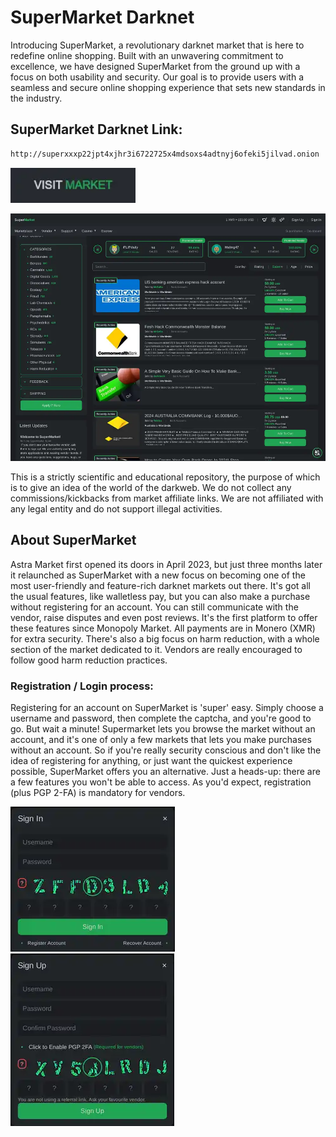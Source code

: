 # SuperMarket Darknet
Introducing SuperMarket, a revolutionary darknet market that is here to redefine online shopping. Built with an unwavering commitment to excellence, we have designed SuperMarket from the ground up with a focus on both usability and security. Our goal is to provide users with a seamless and secure online shopping experience that sets new standards in the industry.

## SuperMarket Darknet Link:

```sh
http://superxxxp22jpt4xjhr3i6722725x4mdsoxs4adtnyj6ofeki5jilvad.onion
```
[<img src="/assets/visit-market.webp" width="200">](http://superxxxp22jpt4xjhr3i6722725x4mdsoxs4adtnyj6ofeki5jilvad.onion)

<a href="http://superxxxp22jpt4xjhr3i6722725x4mdsoxs4adtnyj6ofeki5jilvad.onion"><img src="/assets/supermarket-preview.webp" alt="image" style="max-width: 100%;"><a>

This is a strictly scientific and educational repository, the purpose of which is to give an idea of the world of the darkweb. We do not collect any commissions/kickbacks from market affiliate links. We are not affiliated with any legal entity and do not support illegal activities.

## About SuperMarket
Astra Market first opened its doors in April 2023, but just three months later it relaunched as SuperMarket with a new focus on becoming one of the most user-friendly and feature-rich darknet markets out there. It's got all the usual features, like walletless pay, but you can also make a purchase without registering for an account. You can still communicate with the vendor, raise disputes and even post reviews. It's the first platform to offer these features since Monopoly Market. All payments are in Monero (XMR) for extra security. There's also a big focus on harm reduction, with a whole section of the market dedicated to it. Vendors are really encouraged to follow good harm reduction practices.

### Registration / Login process:

Registering for an account on SuperMarket is 'super' easy. Simply choose a username and password, then complete the captcha, and you're good to go.
But wait a minute! Supermarket lets you browse the market without an account, and it's one of only a few markets that lets you make purchases without an account. So if you're really security conscious and don't like the idea of registering for anything, or just want the quickest experience possible, SuperMarket offers you an alternative. Just a heads-up: there are a few features you won't be able to access. As you'd expect, registration (plus PGP 2-FA) is mandatory for vendors.

<a href="http://superxxxp22jpt4xjhr3i6722725x4mdsoxs4adtnyj6ofeki5jilvad.onion"><img src="/assets/supermarket-login.webp" alt="image" style="max-width: 100%;"><a>  <a href="http://superxxxp22jpt4xjhr3i6722725x4mdsoxs4adtnyj6ofeki5jilvad.onion"><img src="/assets/supermarket-register.webp" alt="image" style="max-width: 100%;"><a>